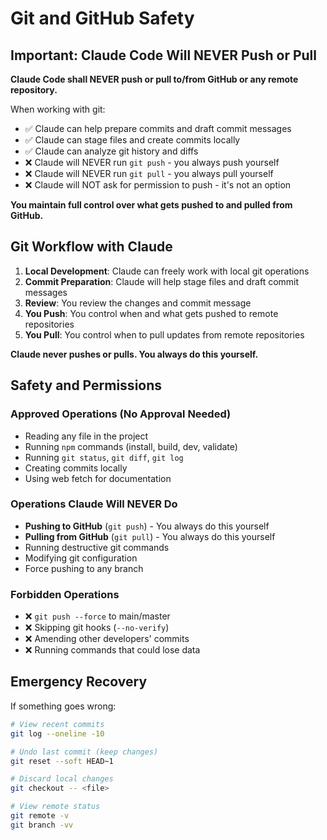 # Git and GitHub Safety

## Important: Claude Code Will NEVER Push or Pull

**Claude Code shall NEVER push or pull to/from GitHub or any remote repository.**

When working with git:
- ✅ Claude can help prepare commits and draft commit messages
- ✅ Claude can stage files and create commits locally
- ✅ Claude can analyze git history and diffs
- ❌ Claude will NEVER run `git push` - you always push yourself
- ❌ Claude will NEVER run `git pull` - you always pull yourself
- ❌ Claude will NOT ask for permission to push - it's not an option

**You maintain full control over what gets pushed to and pulled from GitHub.**

## Git Workflow with Claude

1. **Local Development**: Claude can freely work with local git operations
2. **Commit Preparation**: Claude will help stage files and draft commit messages
3. **Review**: You review the changes and commit message
4. **You Push**: You control when and what gets pushed to remote repositories
5. **You Pull**: You control when to pull updates from remote repositories

**Claude never pushes or pulls. You always do this yourself.**

## Safety and Permissions

### Approved Operations (No Approval Needed)

- Reading any file in the project
- Running `npm` commands (install, build, dev, validate)
- Running `git status`, `git diff`, `git log`
- Creating commits locally
- Using web fetch for documentation

### Operations Claude Will NEVER Do

- **Pushing to GitHub** (`git push`) - You always do this yourself
- **Pulling from GitHub** (`git pull`) - You always do this yourself
- Running destructive git commands
- Modifying git configuration
- Force pushing to any branch

### Forbidden Operations

- ❌ `git push --force` to main/master
- ❌ Skipping git hooks (`--no-verify`)
- ❌ Amending other developers' commits
- ❌ Running commands that could lose data

## Emergency Recovery

If something goes wrong:

```bash
# View recent commits
git log --oneline -10

# Undo last commit (keep changes)
git reset --soft HEAD~1

# Discard local changes
git checkout -- <file>

# View remote status
git remote -v
git branch -vv
```

